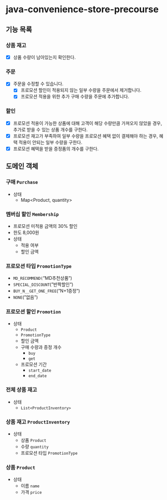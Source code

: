 # java-convenience-store-precourse

## 기능 목록

### 상품 재고
- [x] 상품 수량이 남아있는지 확인한다.

### 주문

- [x] 주문을 수정할 수 있습니다. 
   - [x] 프로모션 할인이 적용되지 않는 일부 수량을 주문에서 제거합니다.
   - [x] 프로모션 적용을 위한 추가 구매 수량을 주문에 추가합니다.

### 할인
- [x] 프로모션 적용이 가능한 상품에 대해 고객이 해당 수량만큼 가져오지 않았을 경우, 추가로 받을 수 있는 상품 개수를 구한다.
- [x] 프로모션 재고가 부족하여 일부 수량을 프로모션 혜택 없이 결제해야 하는 경우, 혜택 적용이 안되는 일부 수량을 구한다.
- [x] 프로모션 혜택을 받을 증정품의 개수를 구한다.

## 도메인 객체

### 구매 `Purchase`

- 상태
    - Map<Product, quantity>

### 멤버십 할인 `Membership`

- 프로모션 미적용 금액의 30% 할인
- 한도 8,000원
- 상태
    - 적용 여부
    - 할인 금액

### 프로모션 타입 `PromotionType`

- `MD_RECOMMEND(`”MD추천상품”)
- `SPECIAL_DISCOUNT`(”반짝할인”)
- `BUY_N__GET_ONE_FREE`(”N+1증정”)
- `NONE`(”없음”)


### 프로모션 할인 `Promotion`

- 상태
    - `Product`
    - `PromotionType`
    - 할인 금액
    - 구매 수량과 증정 개수
        - `buy`
        - `get`
    - 프로모션 기간
        - `start_date`
        - `end_date`


### 전체 상품 재고

- 상태
    - `List<ProductInventory>`

### 상품 재고 `ProductInventory`

- 상태
    - 상품 `Product`
    - 수량 `quantity`
    - 프로모션 타입 `PromotionType`

### 상품 `Product`

- 상태
    - 이름 `name`
    - 가격 `price`